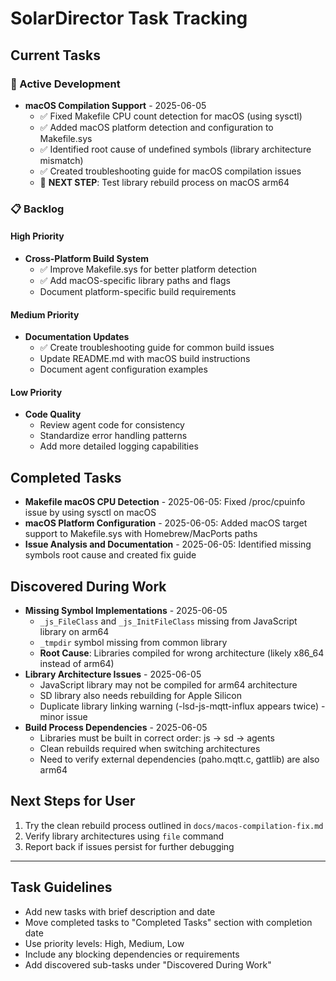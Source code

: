 # SolarDirector Task Tracking

## Current Tasks

### 🔨 Active Development
- **macOS Compilation Support** - 2025-06-05
  - ✅ Fixed Makefile CPU count detection for macOS (using sysctl)
  - ✅ Added macOS platform detection and configuration to Makefile.sys
  - ✅ Identified root cause of undefined symbols (library architecture mismatch)
  - ✅ Created troubleshooting guide for macOS compilation issues
  - 🔄 **NEXT STEP**: Test library rebuild process on macOS arm64

### 📋 Backlog

#### High Priority
- **Cross-Platform Build System**
  - ✅ Improve Makefile.sys for better platform detection  
  - ✅ Add macOS-specific library paths and flags
  - Document platform-specific build requirements

#### Medium Priority
- **Documentation Updates**
  - ✅ Create troubleshooting guide for common build issues
  - Update README.md with macOS build instructions
  - Document agent configuration examples

#### Low Priority
- **Code Quality**
  - Review agent code for consistency
  - Standardize error handling patterns
  - Add more detailed logging capabilities

## Completed Tasks
- **Makefile macOS CPU Detection** - 2025-06-05: Fixed /proc/cpuinfo issue by using sysctl on macOS
- **macOS Platform Configuration** - 2025-06-05: Added macOS target support to Makefile.sys with Homebrew/MacPorts paths
- **Issue Analysis and Documentation** - 2025-06-05: Identified missing symbols root cause and created fix guide

## Discovered During Work
- **Missing Symbol Implementations** - 2025-06-05
  - `_js_FileClass` and `_js_InitFileClass` missing from JavaScript library on arm64
  - `_tmpdir` symbol missing from common library  
  - **Root Cause**: Libraries compiled for wrong architecture (likely x86_64 instead of arm64)
- **Library Architecture Issues** - 2025-06-05
  - JavaScript library may not be compiled for arm64 architecture
  - SD library also needs rebuilding for Apple Silicon
  - Duplicate library linking warning (-lsd-js-mqtt-influx appears twice) - minor issue
- **Build Process Dependencies** - 2025-06-05
  - Libraries must be built in correct order: js → sd → agents
  - Clean rebuilds required when switching architectures
  - Need to verify external dependencies (paho.mqtt.c, gattlib) are also arm64

## Next Steps for User
1. Try the clean rebuild process outlined in `docs/macos-compilation-fix.md`
2. Verify library architectures using `file` command
3. Report back if issues persist for further debugging

---

## Task Guidelines
- Add new tasks with brief description and date
- Move completed tasks to "Completed Tasks" section with completion date
- Use priority levels: High, Medium, Low
- Include any blocking dependencies or requirements
- Add discovered sub-tasks under "Discovered During Work"
